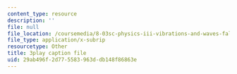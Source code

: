```yaml
---
content_type: resource
description: ''
file: null
file_location: /coursemedia/8-03sc-physics-iii-vibrations-and-waves-fall-2016/29ab496f2d775583963ddb148f86863e_I0YACDaY-ww.vtt
file_type: application/x-subrip
resourcetype: Other
title: 3play caption file
uid: 29ab496f-2d77-5583-963d-db148f86863e
---
```

